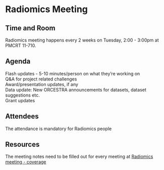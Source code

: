# Radiomics Meeting
## Time and Room
Radiomics meeting happens every 2 weeks on Tuesday, 2:00 - 3:00pm at PMCRT 11-710.

## Agenda
Flash updates - 5-10 minutes/person on what they’re working on  
Q&A for project related challenges  
Award/presentation updates, if any  
Data update: New ORCESTRA announcements for datasets, dataset suggestions etc.  
Grant updates

## Attendees
The attendance is mandatory for Radiomics people

## Resources
The meeting notes need to be filled out for every meeting at [Radiomics meeting - coverage](https://docs.google.com/document/d/1zlbdjlhEnUrWQExUBrYL56z_FiCE_Dd6nHSAHpGnk5o/edit?usp=sharing)